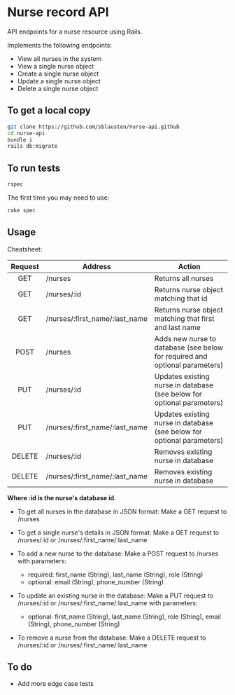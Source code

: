 # Nurse record API

API endpoints for a nurse resource using Rails.

Implements the following endpoints:
* View all nurses in the system
* View a single nurse object
* Create a single nurse object
* Update a single nurse object
* Delete a single nurse object

## To get a local copy

```bash
git clone https://github.com/sblausten/nurse-api.github
cd nurse-api
bundle i
rails db:migrate
```

## To run tests

```bash
rspec
```

The first time you may need to use:
```bash
rake spec
```

## Usage

Cheatsheet:

| Request | Address | Action |
|:-:|---|---|
| GET | /nurses | Returns all nurses |
| GET | /nurses/:id | Returns nurse object matching that id  |
| GET | /nurses/:first_name/:last_name | Returns nurse object matching that first and last name  |
| POST | /nurses | Adds new nurse to database (see below for required and optional parameters) |
| PUT | /nurses/:id | Updates existing nurse in database (see below for optional parameters) |
| PUT | /nurses/:first_name/:last_name | Updates existing nurse in database (see below for optional parameters) |
| DELETE | /nurses/:id | Removes existing nurse in database |
| DELETE | /nurses/:first_name/:last_name | Removes existing nurse in database |

**Where :id is the nurse's database id.**

- To get all nurses in the database in JSON format:
Make a GET request to /nurses

- To get a single nurse's details in JSON format:
Make a GET request to /nurses/:id or /nurses/:first_name/:last_name

- To add a new nurse to the database:
Make a POST request to /nurses with parameters:
  - required: first_name (String), last_name (String), role (String)
  - optional: email (String), phone_number (String)

- To update an existing nurse in the database:
Make a PUT request to /nurses/:id or /nurses/:first_name/:last_name with parameters:
  - optional: first_name (String), last_name (String), role (String), email (String), phone_number (String)

- To remove a nurse from the database:
Make a DELETE request to /nurses/:id or /nurses/:first_name/:last_name

## To do
- Add more edge case tests
